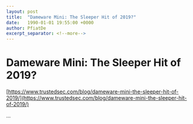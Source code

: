 ```yaml
---
layout: post
title:  "Dameware Mini: The Sleeper Hit of 2019?"
date:   1990-01-01 19:55:00 +0000
author: PfiatDe
excerpt_separator: <!--more-->
---
```


# Dameware Mini: The Sleeper Hit of 2019?
[https://www.trustedsec.com/blog/dameware-mini-the-sleeper-hit-of-2019/](https://www.trustedsec.com/blog/dameware-mini-the-sleeper-hit-of-2019/)

...
<!--more-->
